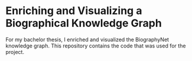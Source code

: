 # Enriching and Visualizing a Biographical Knowledge Graph
For my bachelor thesis, I enriched and visualized the BiographyNet knowledge graph. This repository contains the code that was used for the project. 
